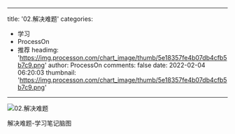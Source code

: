 
---
title: '02.解决难题'
categories: 
 - 学习
 - ProcessOn
 - 推荐
headimg: 'https://img.processon.com/chart_image/thumb/5e18357fe4b07db4cfb5b7c9.png'
author: ProcessOn
comments: false
date: 2022-02-04 06:20:03
thumbnail: 'https://img.processon.com/chart_image/thumb/5e18357fe4b07db4cfb5b7c9.png'
---

<div>   
<img class="thumb" alt="02.解决难题" src="https://img.processon.com/chart_image/thumb/5e18357fe4b07db4cfb5b7c9.png" referrerpolicy="no-referrer">
<p>解决难题-学习笔记脑图</p>  
</div>
            